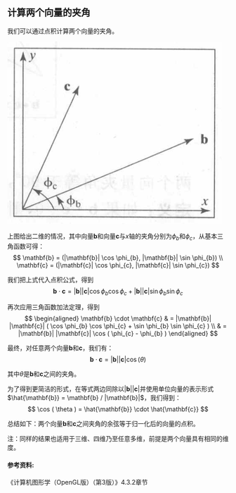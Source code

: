 ## 计算两个向量的夹角

我们可以通过点积计算两个向量的夹角。

![二维向量的夹角](vectorial_angle_cosine.png)

上图给出二维的情况，其中向量$\mathbf{b}$和向量$\mathbf{c}$与$x$轴的夹角分别为$\phi_{b}$和$\phi_{c}$，从基本三角函数可得：
$$
\mathbf{b} = (|\mathbf{b}| \cos \phi_{b}, |\mathbf{b}| \sin \phi_{b}) \\
\mathbf{c} = (|\mathbf{c}| \cos \phi_{c}, |\mathbf{c}| \sin \phi_{c})
$$

我们把上式代入点积公式，得到
$$
\mathbf{b} \cdot \mathbf{c} =
|\mathbf{b}| |\mathbf{c}| \cos \phi_{b} \cos \phi_{c} +
|\mathbf{b}| |\mathbf{c}| \sin \phi_{b} \sin \phi_{c}
$$

再次应用三角函数加法定理，得到
$$
\begin{aligned}
\mathbf{b} \cdot \mathbf{c} & =
|\mathbf{b}| |\mathbf{c}| ( \cos \phi_{b} \cos \phi_{c} + \sin \phi_{b} \sin \phi_{c} ) \\
& = |\mathbf{b}| |\mathbf{c}| \cos ( \phi_{c} - \phi_{b} )
\end{aligned}
$$

最终，对任意两个向量$\mathbf{b}$和$\mathbf{c}$，我们有：
$$
\mathbf{b} \cdot \mathbf{c} =
|\mathbf{b}| |\mathbf{c}| \cos ( \theta )
$$

其中$\theta$是$\mathbf{b}$和$\mathbf{c}$之间的夹角。

为了得到更简洁的形式，在等式两边同除以$|\mathbf{b}| |\mathbf{c}|$并使用单位向量的表示形式$\hat{\mathbf{b}} = \mathbf{b} / |\mathbf{b}|$，我们得到：
$$
\cos ( \theta ) = \hat{\mathbf{b}} \cdot \hat{\mathbf{c}}
$$

总结如下：两个向量$\mathbf{b}$和$\mathbf{c}$之间夹角的余弦等于归一化后的向量的点积。

注：同样的结果也适用于三维、四维乃至任意多维，前提是两个向量具有相同的维度。

#### 参考资料:
《计算机图形学（OpenGL版）（第3版）》4.3.2章节
